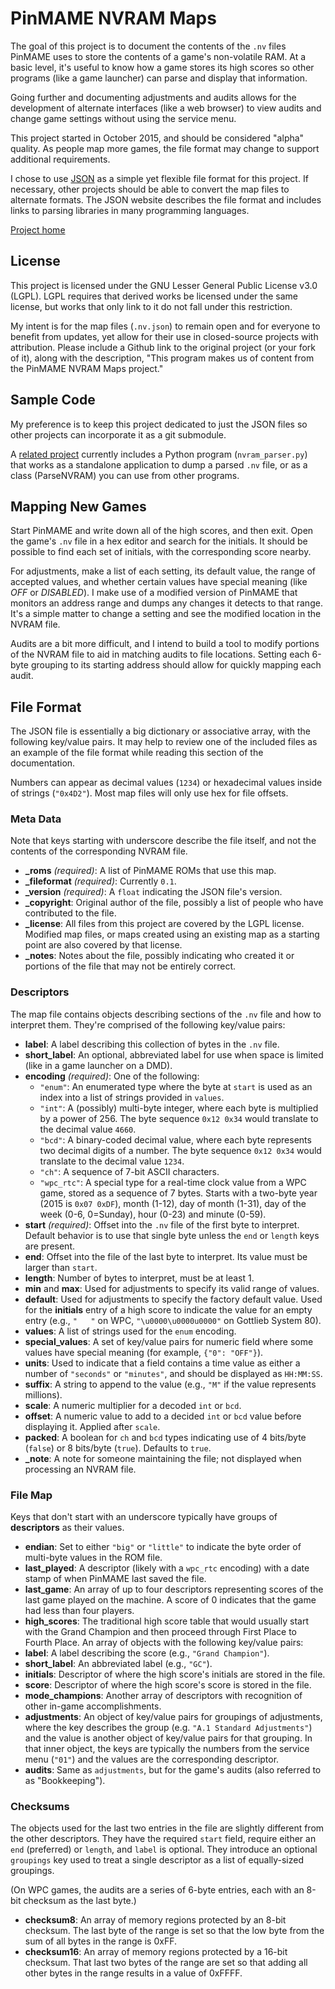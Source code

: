 # PinMAME NVRAM Maps

The goal of this project is to document the contents of the `.nv` files
PinMAME uses to store the contents of a game's non-volatile RAM.  At a
basic level, it's useful to know how a game stores its high scores so
other programs (like a game launcher) can parse and display that
information.

Going further and documenting adjustments and audits allows for the
development of alternate interfaces (like a web browser) to view audits
and change game settings without using the service menu.

This project started in October 2015, and should be considered "alpha"
quality.  As people map more games, the file format may change to
support additional requirements.

I chose to use [JSON](http://json.org) as a simple yet flexible file
format for this project.  If necessary, other projects should be able to
convert the map files to alternate formats.  The JSON website describes
the file format and includes links to parsing libraries in many
programming languages.

[Project home](https://github.com/tomlogic/pinmame-nvram-maps)

## License

This project is licensed under the GNU Lesser General Public License
v3.0 (LGPL).  LGPL requires that derived works be licensed under the
same license, but works that only link to it do not fall under this
restriction.

My intent is for the map files (`.nv.json`) to remain open and for
everyone to benefit from updates, yet allow for their use in
closed-source projects with attribution.  Please include a Github link
to the original project (or your fork of it), along with the
description, "This program makes us of content from the PinMAME NVRAM
Maps project."

## Sample Code

My preference is to keep this project dedicated to just the JSON files
so other projects can incorporate it as a git submodule.

A [related project](https://github.com/tomlogic/py-pinmame-nvmap)
currently includes a Python program (`nvram_parser.py`) that works as a
standalone application to dump a parsed `.nv` file, or as a class
(ParseNVRAM) you can use from other programs.

## Mapping New Games

Start PinMAME and write down all of the high scores, and then exit. 
Open the game's `.nv` file in a hex editor and search for the initials. 
It should be possible to find each set of initials, with the
corresponding score nearby.

For adjustments, make a list of each setting, its default value, the
range of accepted values, and whether certain values have special
meaning (like *OFF* or *DISABLED*).  I make use of a modified version of
PinMAME that monitors an address range and dumps any changes it detects
to that range.  It's a simple matter to change a setting and see the
modified location in the NVRAM file.

Audits are a bit more difficult, and I intend to build a tool to modify
portions of the NVRAM file to aid in matching audits to file locations. 
Setting each 6-byte grouping to its starting address should allow for
quickly mapping each audit.

## File Format

The JSON file is essentially a big dictionary or associative array, with
the following key/value pairs.  It may help to review one of the
included files as an example of the file format while reading this
section of the documentation.

Numbers can appear as decimal values (`1234`) or hexadecimal values
inside of strings (`"0x4D2"`).  Most map files will only use hex for
file offsets.

### Meta Data

Note that keys starting with underscore describe the file itself, and
not the contents of the corresponding NVRAM file.

- **_roms** _(required)_: A list of PinMAME ROMs that use this map.
- **_fileformat** _(required)_: Currently `0.1`.
- **_version** _(required)_: A `float` indicating the JSON file's version.
- **_copyright**: Original author of the file, possibly a list of people
  who have contributed to the file.
- **_license**: All files from this project are covered by the LGPL license.
  Modified map files, or maps created using an existing map as a starting
  point are also covered by that license.
- **_notes**: Notes about the file, possibly indicating who created it or
  portions of the file that may not be entirely correct.

### Descriptors

The map file contains objects describing sections of the `.nv` file and
how to interpret them.  They're comprised of the following key/value pairs:

- **label**: A label describing this collection of bytes in the `.nv` file. 
- **short_label**: An optional, abbreviated label for use when space is
  limited (like in a game launcher on a DMD). 
- **encoding** _(required)_:  One of the following:
  - `"enum"`: An enumerated type where the byte at `start` is used as an
    index into a list of strings provided in `values`.
  - `"int"`: A (possibly) multi-byte integer, where each byte is multiplied
    by a power of 256.  The byte sequence `0x12 0x34` would translate to the
    decimal value `4660`.
  - `"bcd"`: A binary-coded decimal value, where each byte represents two
    decimal digits of a number.  The byte sequence `0x12 0x34` would translate
    to the decimal value `1234`.
  - `"ch"`: A sequence of 7-bit ASCII characters.
  - `"wpc_rtc"`: A special type for a real-time clock value
    from a WPC game, stored as a sequence of 7 bytes.  Starts with a
    two-byte year (2015 is `0x07 0xDF`), month (1-12), day of month (1-31),
    day of the week (0-6, 0=Sunday), hour (0-23) and minute (0-59).
- **start** _(required)_: Offset into the `.nv` file of the first byte to
  interpret.  Default behavior is to use that single byte unless the `end`
  or `length` keys are present. 
- **end**: Offset into the file of the last byte to interpret.  Its value
  must be larger than `start`. 
- **length**: Number of bytes to interpret, must be at least 1. 
- **min** and **max**: Used for adjustments to specify its valid range of
  values.
- **default**: Used for adjustments to specify the factory default value.
  Used for the **initials** entry of a high score to indicate the value
  for an empty entry (e.g., `"   "` on WPC, `"\u0000\u0000u0000"` on
  Gottlieb System 80).
- **values**: A list of strings used for the `enum` encoding.
- **special_values**: A set of key/value pairs for numeric field where some
  values have special meaning (for example, `{"0": "OFF"}`).
- **units**: Used to indicate that a field contains a time value as either a
  number of `"seconds"` or `"minutes"`, and should be displayed as `HH:MM:SS`.
- **suffix**: A string to append to the value (e.g., `"M"` if the value
  represents millions).
- **scale**: A numeric multiplier for a decoded `int` or `bcd`.
- **offset**: A numeric value to add to a decided `int` or `bcd` value
  before displaying it.  Applied after `scale`.
- **packed**: A boolean for `ch` and `bcd` types indicating use of 4 bits/byte
  (`false`) or 8 bits/byte (`true`).  Defaults to `true`.
- **_note**: A note for someone maintaining the file; not displayed when
  processing an NVRAM file.

### File Map

Keys that don't start with an underscore typically have groups of
**descriptors** as their values.

- **endian**: Set to either `"big"` or `"little"` to indicate the byte
  order of multi-byte values in the ROM file.
- **last_played**: A descriptor (likely with a `wpc_rtc` encoding) with a
  date stamp of when PinMAME last saved the file.
- **last_game**: An array of up to four descriptors representing scores
  of the last game played on the machine.  A score of 0 indicates that the
  game had less than four players.
- **high_scores**: The traditional high score table that would usually
  start with the Grand Champion and then proceed through First Place to
  Fourth Place.  An array of objects with the following key/value pairs:
- **label**: A label describing the score (e.g., `"Grand Champion"`).
- **short_label**: An abbreviated label (e.g., `"GC"`).
- **initials**: Descriptor of where the high score's initials are stored
  in the file.
- **score**: Descriptor of where the high score's score is stored in the
  file.
- **mode_champions**: Another array of descriptors with recognition of
  other in-game accomplishments.
- **adjustments**: An object of key/value pairs for groupings of
  adjustments, where the key describes the group (e.g. `"A.1 Standard
  Adjustments"`) and the value is another object of key/value pairs
  for that grouping.  In that inner object, the keys are typically the
  numbers from the service menu (`"01"`) and the values are the
  corresponding descriptor.
- **audits**: Same as `adjustments`, but for the game's audits (also
  referred to as "Bookkeeping").

### Checksums

The objects used for the last two entries in the file are
slightly different from the other descriptors.  They have the required
`start` field, require either an `end` (preferred) or `length`, and
`label` is optional.  They introduce an optional `groupings` key used to
treat a single descriptor as a list of equally-sized groupings.

(On WPC games, the audits are a series of 6-byte entries, each with an
8-bit checksum as the last byte.)

- **checksum8**: An array of memory regions protected by an 8-bit
  checksum.  The last byte of the range is set so that the low byte from
  the sum of all bytes in the range is 0xFF.
- **checksum16**: An array of memory regions protected by a 16-bit
  checksum.  That last two bytes of the range are set so that adding
  all other bytes in the range results in a value of 0xFFFF.

